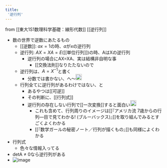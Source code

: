 ```yaml
---
title:
 '逆行列'
---
```


from [[東大1S1数理科学基礎：線形代数]]
[[逆行列]]
- 数の世界で逆数にあたるもの
    - [[逆数]]: $ax = 1$の時、$a$が$x$の逆行列
    - 逆行列: $AX=XA=E$([[単位行列]])の時、AはXの逆行列
        - 逆行列の場合にAX=XA、実は結構非自明な事
            - [[交換法則]]なりたたないので
    - 逆行列は、$A=X^{-1}$と書く
        - 分数では書かない、へ〜<img src='https://scrapbox.io/api/pages/blu3mo-public/blu3mo/icon' alt='blu3mo.icon' height="19.5"/>
    - 行列全てに逆行列があるわけではない、と
        - あるやつは[[可逆]]
        - その判断に、[[行列式]]
        - 逆行列の存在しない行列で[[一次変換]]すると面白い<img src='https://scrapbox.io/api/pages/blu3mo-public/takker/icon' alt='takker.icon' height="19.5"/>
            - これも含めて、行列周りのイメージは[[『アメリカ流 7歳からの行列―目で見てわかる! (ブルーバックス)』]]を取り組んでみるとすごくよくわかる
            - [[『数学ガールの秘密ノート／行列が描くもの』]]も同様によくわかる
- 行列式
    - 色々な情報入ってる
- detA ≠ 0なら逆行列がある
- ![image](https://i.kakeru.app/a6f8b49b1a6dfa38e69be53f86db40d3.svg)
